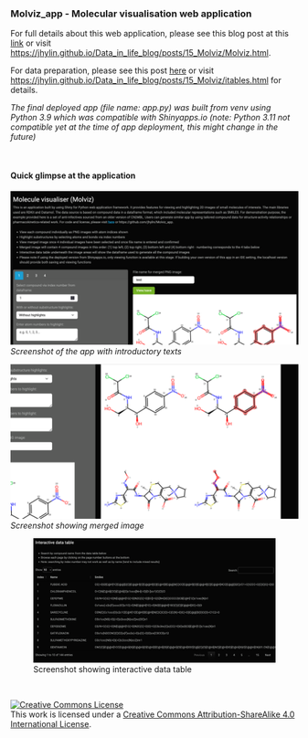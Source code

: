 ### Molviz_app - Molecular visualisation web application

For full details about this web application, please see this blog post at this [link](https://jhylin.github.io/Data_in_life_blog/posts/15_Molviz/Molviz.html) or visit https://jhylin.github.io/Data_in_life_blog/posts/15_Molviz/Molviz.html. 

For data preparation, please see this post [here](https://jhylin.github.io/Data_in_life_blog/posts/15_Molviz/itables.html) or visit https://jhylin.github.io/Data_in_life_blog/posts/15_Molviz/itables.html for details.

*The final deployed app (file name: app.py) was built from venv using Python 3.9 which was compatible with Shinyapps.io (note: Python 3.11 not compatible yet at the time of app deployment, this might change in the future)*

<br>

#### Quick glimpse at the application

![Screenshots](Molviz_app_1.png)
*Screenshot of the app with introductory texts*

![Screenshots](Molviz_app_2.png)
*Screenshot showing merged image*

<figure>
    <img src="Molviz_app_3.png"
         alt="Screenshot showing interactive data table">
    <figcaption>Screenshot showing interactive data table</figcaption>
</figure>


<br>

<a rel="license" href="http://creativecommons.org/licenses/by-sa/4.0/"><img alt="Creative Commons License" style="border-width:0" src="https://i.creativecommons.org/l/by-sa/4.0/88x31.png" /></a><br />This work is licensed under a <a rel="license" href="http://creativecommons.org/licenses/by-sa/4.0/">Creative Commons Attribution-ShareAlike 4.0 International License</a>.